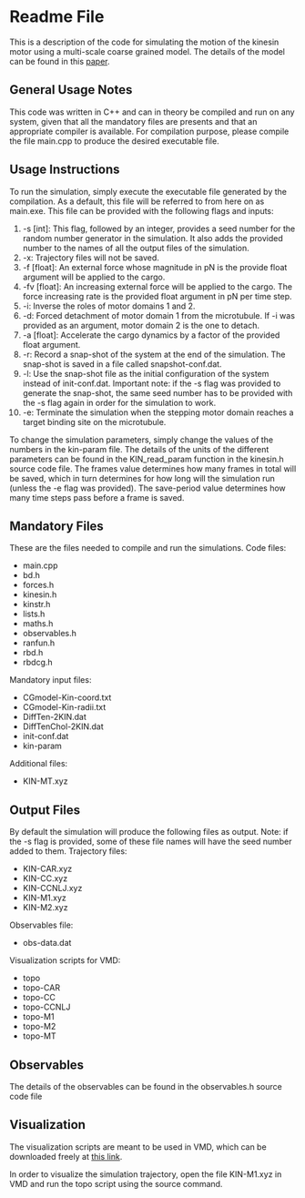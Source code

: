 # Readme File
This is a description of the code for simulating the motion of the kinesin motor using a multi-scale coarse grained model. The details of the model can be found in this [paper](https://www.biorxiv.org/content/10.1101/2021.04.05.438476v1.abstract).

## General Usage Notes
This code was written in C++ and can in theory be compiled and run on any system, given that all the mandatory files are presents and that an appropriate compiler is available. For compilation purpose, please compile the file main.cpp to produce the desired executable file.

## Usage Instructions
To run the simulation, simply execute the executable file generated by the compilation. As a default, this file will be referred to from here on as main.exe. This file can be provided with the following flags and inputs:
1. -s [int]: This flag, followed by an integer, provides a seed number for the random number generator in the simulation. It also adds the provided number to the names of all the output files of the simulation.
2. -x: Trajectory files will not be saved.
3. -f [float]: An external force whose magnitude in pN is the provide float argument will be applied to the cargo.
4. -fv [float]: An increasing external force will be applied to the cargo. The force increasing rate is the provided float argument in pN per time step.
5. -i: Inverse the roles of motor domains 1 and 2.
6. -d: Forced detachment of motor domain 1 from the microtubule. If -i was provided as an argument, motor domain 2 is the one to detach.
7. -a [float]: Accelerate the cargo dynamics by a factor of the provided float argument.
8. -r: Record a snap-shot of the system at the end of the simulation. The snap-shot is saved in a file called snapshot-conf.dat.
9. -l: Use the snap-shot file as the initial configuration of the system instead of init-conf.dat. Important note: if the -s flag was provided to generate the snap-shot, the same seed number has to be provided with the -s flag again in order for the simulation to work.
10. -e: Terminate the simulation when the stepping motor domain reaches a target binding site on the microtubule.

To change the simulation parameters, simply change the values of the numbers in the kin-param file. The details of the units of the different parameters can be found in the KIN_read_param function in the kinesin.h source code file. The frames value determines how many frames in total will be saved, which in turn determines for how long will the simulation run (unless the -e flag was provided). The save-period value determines how many time steps pass before a frame is saved.

## Mandatory Files
These are the files needed to compile and run the simulations.
Code files:
* main.cpp
* bd.h
* forces.h
* kinesin.h
* kinstr.h
* lists.h
* maths.h
* observables.h
* ranfun.h
* rbd.h
* rbdcg.h

Mandatory input files:
* CGmodel-Kin-coord.txt
* CGmodel-Kin-radii.txt
* DiffTen-2KIN.dat
* DiffTenChol-2KIN.dat
* init-conf.dat
* kin-param

Additional files:
* KIN-MT.xyz

## Output Files
By default the simulation will produce the following files as output. Note: if the -s flag is provided, some of these file names will have the seed number added to them.
Trajectory files:
* KIN-CAR.xyz
* KIN-CC.xyz
* KIN-CCNLJ.xyz
* KIN-M1.xyz
* KIN-M2.xyz

Observables file:
* obs-data.dat

Visualization scripts for VMD:
* topo
* topo-CAR
* topo-CC
* topo-CCNLJ
* topo-M1
* topo-M2
* topo-MT

## Observables
The details of the observables can be found in the observables.h source code file

## Visualization
The visualization scripts are meant to be used in VMD, which can be downloaded freely at [this link](http://www.ks.uiuc.edu/Research/vmd/).

In order to visualize the simulation trajectory, open the file KIN-M1.xyz in VMD and run the topo script using the source command.
